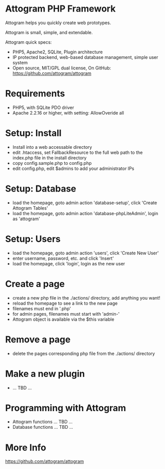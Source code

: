 Attogram PHP Framework
======================

Attogram helps you quickly create web prototypes.

Attogram is small, simple, and extendable.

Attogram quick specs:
* PHP5, Apache2, SQLite, Plugin architecture
* IP protected backend, web-based database management, simple user system
* Open source, MIT/GPL dual license, On GitHub: https://github.com/attogram/attogram

Requirements
============
* PHP5, with SQLite PDO driver
* Apache 2.2.16 or higher, with setting: AllowOveride all

Setup: Install
==============
* Install into a web accessable directory
* edit .htaccess, set FallbackResource to the full web path
  to the index.php file in the install directory
* copy config.sample.php to config.php
* edit config.php, edit $admins to add your administrator IPs

Setup: Database
==============
* load the homepage, goto admin action 'database-setup', click 'Create Attogram Tables'
* load the homepage, goto admin action 'database-phpLiteAdmin', login as 'attogram'

Setup: Users
============
* load the homepage, goto admin action 'users', click 'Create New User'
* enter username, password, etc. and click 'Insert'
* load the homepage, click 'login', login as the new user

Create a page
=============
* create a new php file in the ./actions/ directory, add anything you want!
* reload the homepage to see a link to the new page
* filenames must end in '.php'
* for admin pages, filenames must start with 'admin-'
* Attogram object is available via the $this variable

Remove a page
=============
* delete the pages corresponding php file from the ./actions/ directory

Make a new plugin
=================
* ... TBD ...

Programming with Attogram
=========================
* Attogram functions ... TBD ...
* Database functions ... TBD ...

More Info
=========
https://github.com/attogram/attogram
